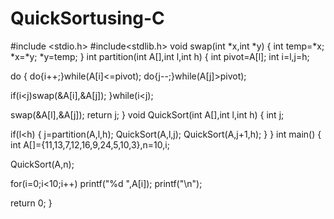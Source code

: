 # QuickSortusing-C
#include <stdio.h>
#include<stdlib.h>
void swap(int *x,int *y)
{
 int temp=*x;
 *x=*y;
 *y=temp;
}
int partition(int A[],int l,int h)
{
 int pivot=A[l];
 int i=l,j=h;
 
 do
 {
 do{i++;}while(A[i]<=pivot);
 do{j--;}while(A[j]>pivot);
 
 if(i<j)swap(&A[i],&A[j]);
 }while(i<j);
 
 swap(&A[l],&A[j]);
 return j;
}
void QuickSort(int A[],int l,int h)
{
 int j;
 
 if(l<h)
 {
 j=partition(A,l,h);
 QuickSort(A,l,j);
 QuickSort(A,j+1,h);
 }
}
int main()
{
 int A[]={11,13,7,12,16,9,24,5,10,3},n=10,i;
 
 QuickSort(A,n);
 
 for(i=0;i<10;i++)
 printf("%d ",A[i]);
 printf("\n");
 
 return 0;
}
